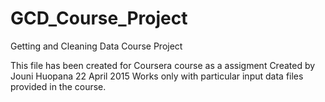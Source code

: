 # GCD_Course_Project
Getting and Cleaning Data Course Project

This file has been created for Coursera course as a assigment
Created by Jouni Huopana 22 April 2015
Works only with particular input data files provided in the course.
